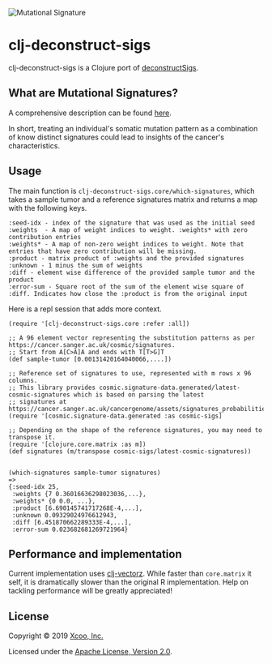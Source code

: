 ![Mutational Signature](https://cancer.sanger.ac.uk/signatures/Signature-1.png "Mutational Signature")

# clj-deconstruct-sigs

clj-deconstruct-sigs is a Clojure port of [deconstructSigs](https://github.com/raerose01/deconstructSigs).

## What are Mutational Signatures?

A comprehensive description can be found [here](https://cancer.sanger.ac.uk/cosmic/signatures).

In short, treating an individual's somatic mutation pattern as a combination of know distinct signatures could lead to insights of the cancer's characteristics.

## Usage

The main function is `clj-deconstruct-sigs.core/which-signatures`, which takes a sample tumor and a reference signatures matrix and returns a map with the following keys.

```
:seed-idx - index of the signature that was used as the initial seed
:weights  - A map of weight indices to weight. :weights* with zero contribution entries
:weights* - A map of non-zero weight indices to weight. Note that entries that have zero contribution will be missing.
:product - matrix product of :weights and the provided signatures
:unknown - 1 minus the sum of weights
:diff - element wise difference of the provided sample tumor and the product
:error-sum - Square root of the sum of the element wise square of :diff. Indicates how close the :product is from the original input
```

Here is a repl session that adds more context.


```
(require '[clj-deconstruct-sigs.core :refer :all])

;; A 96 element vector representing the substitution patterns as per https://cancer.sanger.ac.uk/cosmic/signatures.
;; Start from A[C>A]A and ends with T[T>G]T
(def sample-tumor [0.00131420164040066,....])

;; Reference set of signatures to use, represented with m rows x 96 columns.
;; This library provides cosmic.signature-data.generated/latest-cosmic-signatures which is based on parsing the latest
;; signatures at https://cancer.sanger.ac.uk/cancergenome/assets/signatures_probabilities.txt
(require '[cosmic.signature-data.generated :as cosmic-sigs]

;; Depending on the shape of the reference signatures, you may need to transpose it.
(require '[clojure.core.matrix :as m])
(def signatures (m/transpose cosmic-sigs/latest-cosmic-signatures))


(which-signatures sample-tumor signatures)
=>
{:seed-idx 25,
 :weights {7 0.36016636298023036,...},
 :weights* {0 0.0, ...},
 :product [6.690145741717268E-4,...],
 :unknown 0.09329024976612943,
 :diff [6.451870662289333E-4,...],
 :error-sum 0.023682681269721964}
```

## Performance and implementation

Current implementation uses [clj-vectorz](https://github.com/mikera/vectorz-clj).
While faster than `core.matrix` it self, it is dramatically slower than the original R implementation.
Help on tackling performance will be greatly appreciated!

## License

Copyright © 2019 [Xcoo, Inc.](https://xcoo.jp/)

Licensed under the [Apache License, Version 2.0](LICENSE).
